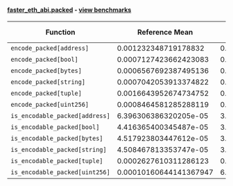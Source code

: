 #### [faster_eth_abi.packed](https://github.com/BobTheBuidler/faster-eth-abi/blob/master/faster_eth_abi/packed.py) - [view benchmarks](https://github.com/BobTheBuidler/faster-eth-abi/blob/master/benchmarks/test_packed_benchmarks.py)

| Function | Reference Mean | Faster Mean | % Change | Speedup (%) | x Faster | Faster |
|----------|---------------|-------------|----------|-------------|----------|--------|
| `encode_packed[address]` | 0.001232348719178832 | 0.00035234831759690434 | 71.41% | 249.75% | 3.50x | ✅ |
| `encode_packed[bool]` | 0.0007127423662423083 | 0.00017747063277003807 | 75.10% | 301.61% | 4.02x | ✅ |
| `encode_packed[bytes]` | 0.0006567692387495136 | 0.0001649830588616743 | 74.88% | 298.08% | 3.98x | ✅ |
| `encode_packed[string]` | 0.0007042053913374822 | 0.0001971365937810973 | 72.01% | 257.22% | 3.57x | ✅ |
| `encode_packed[tuple]` | 0.0016643952674734752 | 0.0005082863606859948 | 69.46% | 227.45% | 3.27x | ✅ |
| `encode_packed[uint256]` | 0.0008464581285288119 | 0.0002596546728081858 | 69.32% | 225.99% | 3.26x | ✅ |
| `is_encodable_packed[address]` | 6.396306386320205e-05 | 3.860586863421529e-05 | 39.64% | 65.68% | 1.66x | ✅ |
| `is_encodable_packed[bool]` | 4.416365400345487e-05 | 3.331395659911331e-05 | 24.57% | 32.57% | 1.33x | ✅ |
| `is_encodable_packed[bytes]` | 4.517923803447612e-05 | 3.81684456949746e-05 | 15.52% | 18.37% | 1.18x | ✅ |
| `is_encodable_packed[string]` | 4.508467813353747e-05 | 3.2959793586171496e-05 | 26.89% | 36.79% | 1.37x | ✅ |
| `is_encodable_packed[tuple]` | 0.0002627610311286123 | 0.0001044125754960012 | 60.26% | 151.66% | 2.52x | ✅ |
| `is_encodable_packed[uint256]` | 0.00010160644141367947 | 6.227897428841138e-05 | 38.71% | 63.15% | 1.63x | ✅ |
